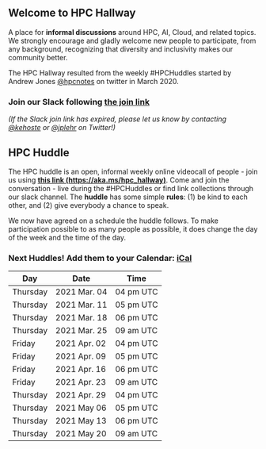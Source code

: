 ## Welcome to HPC Hallway

A place for **informal discussions** around HPC, AI, Cloud, and related topics.
We strongly encourage and gladly welcome new people to participate, from any background, recognizing that diversity and inclusivity makes our community better.

The HPC Hallway resulted from the weekly #HPCHuddles started by Andrew Jones [@hpcnotes](https://twitter.com/hpcnotes) on twitter in March 2020.

### Join our Slack following [the join link](https://join.slack.com/t/hpc-huddle/shared_invite/zt-m5bpwjef-Z6P68Bpls0NW6ZKwQsacJw)

*(If the Slack join link has expired, please let us know by contacting [@kehoste](https://twitter.com/kehoste) or
[@jplehr](https://twitter.com/jplehr) on Twitter!)*

## HPC Huddle

The HPC huddle is an open, informal weekly online videocall of people - join us using [**this link (https://aka.ms/hpc_hallway)**](https://aka.ms/hpc_hallway).
Come and join the conversation - live during the #HPCHuddles or find link collections through our slack channel.
The **huddle** has some simple **rules**: (1) be kind to each other, and (2) give everybody a chance to speak.

We now have agreed on a schedule the huddle follows.
To make participation possible to as many people as possible, it does change the day of the week and the time of the day.

### Next Huddles! Add them to your Calendar: [iCal](hpc-hallway.ics)

| Day | Date  | Time |
|-----|------|----------|
| Thursday | 2021 Mar. 04 | 04 pm UTC |
| Thursday | 2021 Mar. 11 | 05 pm UTC |
| Thursday | 2021 Mar. 18 | 06 pm UTC |
| Thursday | 2021 Mar. 25 | 09 am UTC |
| Friday | 2021 Apr. 02 | 04 pm UTC |
| Friday | 2021 Apr. 09 | 05 pm UTC |
| Friday | 2021 Apr. 16 | 06 pm UTC |
| Friday | 2021 Apr. 23 | 09 am UTC |
| Thursday | 2021 Apr. 29 | 04 pm UTC |
| Thursday | 2021 May  06 | 05 pm UTC |
| Thursday | 2021 May  13 | 06 pm UTC |
| Thursday | 2021 May  20 | 09 am UTC |


